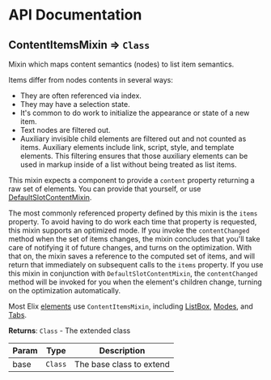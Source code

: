 # API Documentation
<a name="module_ContentItemsMixin"></a>

## ContentItemsMixin ⇒ <code>Class</code>
Mixin which maps content semantics (nodes) to list item semantics.

Items differ from nodes contents in several ways:

* They are often referenced via index.
* They may have a selection state.
* It's common to do work to initialize the appearance or state of a new
  item.
* Text nodes are filtered out.
* Auxiliary invisible child elements are filtered out and not counted as
  items. Auxiliary elements include link, script, style, and template
  elements. This filtering ensures that those auxiliary elements can be
  used in markup inside of a list without being treated as list items.

This mixin expects a component to provide a `content` property returning a
raw set of elements. You can provide that yourself, or use
[DefaultSlotContentMixin](DefaultSlotContentMixin).

The most commonly referenced property defined by this mixin is the `items`
property. To avoid having to do work each time that property is requested,
this mixin supports an optimized mode. If you invoke the `contentChanged`
method when the set of items changes, the mixin concludes that you'll take
care of notifying it of future changes, and turns on the optimization. With
that on, the mixin saves a reference to the computed set of items, and will
return that immediately on subsequent calls to the `items` property. If you
use this mixin in conjunction with `DefaultSlotContentMixin`, the
`contentChanged` method will be invoked for you when the element's children
change, turning on the optimization automatically.

Most Elix [elements](elements) use `ContentItemsMixin`, including
[ListBox](ListBox), [Modes](Modes), and [Tabs](Tabs).

**Returns**: <code>Class</code> - The extended class  

| Param | Type | Description |
| --- | --- | --- |
| base | <code>Class</code> | The base class to extend |

